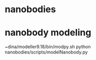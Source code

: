 # nanobodies


# nanobody modeling
 ~dina/modeller9.18/bin/modpy.sh python nanobodies/scripts/modelNanobody.py
